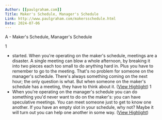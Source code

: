 ```yaml
---
Author: [[paulgraham.com]]
Title: Maker's Schedule, Manager's Schedule
Link: http://www.paulgraham.com/makersschedule.html
Date: 2024-07-06
---
```

A - Maker's Schedule, Manager's Schedule

1
- started.
  When you're operating on the maker's schedule, meetings are a disaster. A single meeting can blow a whole afternoon, by breaking it into two pieces each too small to do anything hard in. Plus you have to remember to go to the meeting. That's no problem for someone on the manager's schedule. There's always something coming on the next hour; the only question is what. But when someone on the maker's schedule has a meeting, they have to think about it. ([View Highlight](https://instapaper.com/read/1406149071/16181687))
1
- When you're operating on the manager's schedule you can do something you'd never want to do on the maker's: you can have speculative meetings. You can meet someone just to get to know one another. If you have an empty slot in your schedule, why not? Maybe it will turn out you can help one another in some way. ([View Highlight](https://instapaper.com/read/1406149071/16181702))

